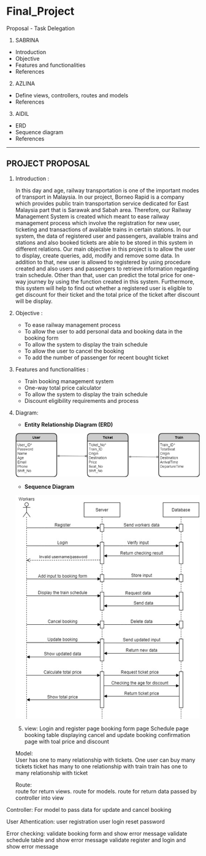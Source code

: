 # Final_Project

Proposal - Task Delegation

1. SABRINA

- Introduction
- Objective
- Features and functionalities
- References

2. AZLINA

- Define views, controllers, routes and models
- References

3. AIDIL

- ERD
- Sequence diagram
- References

---

## PROJECT PROPOSAL

1. Introduction :

	In this day and age, railway transportation is one of the important modes of transport in Malaysia. In our project, Borneo Rapid is a company which provides public 		train transportation service dedicated for East Malaysia part that is Sarawak and Sabah area. Therefore, our Railway Management System is created which meant to ease railway management process which involve the registration for new user, ticketing and transactions of available trains in certain stations. In our system, the data of registered user and passengers, available trains and stations and also booked tickets are able to be stored in this system in different relations. Our main objective in this project is to allow the user to display, create queries, add, modify and remove some data. In addition to that, new user is allowed to registered by using procedure created and also users and passengers to retrieve information regarding train schedule. Other than that, user can predict the total price for one-way journey by using the function created in this system. Furthermore, this system will help to find out whether a registered user is eligible to get discount for their ticket and the total price of the ticket after discount will be display.

2. Objective :
   <ul>
   <li>To ease railway management process</li>
   <li>To allow the user to add personal data and booking data in the booking form</li>
   <li>To allow the system to display the train schedule</li>
   <li>To allow the user to cancel the booking</li>
   <li>To add the number of passenger for recent bought ticket</li>
   </ul>

3. Features and functionalities :
   <ul>
   <li>Train booking management system</li>
   <li>One-way total price calculator</li>
   <li>To allow the system to display the train schedule</li>
   <li>Discount eligibility requirements and process</li>
   </ul>

4. Diagram:

   - **Entity Relationship Diagram (ERD)**

   ![Entity Relationship Diagram](/resources/ERD.jpg)

   - **Sequence Diagram**

   ![Entity Relationship Diagram](/resources/SD.jpg)
   
   5. view: 
           Login and register page
           booking form page
           Schedule page
           booking table displaying cancel and update booking
           confirmation page with toal price and discount
           
   Model:  
          User has one to many relationship with tickets. One user can buy many tickets
          ticket has many to one relationship with train
          train has one to many relationship with ticket
          
   Route:  
           route for return views.
           route for models.
           route for return data passed by controller into view
           
  Controller: 
           For model to pass data
           for update and cancel booking
           
 User Athentication:
           user registration
           user login
           reset password
 
 Error checking: 
          validate booking form and show error message
          validate schedule table and show error message
          validate register and login and show error message
          
          
                 
     
           
